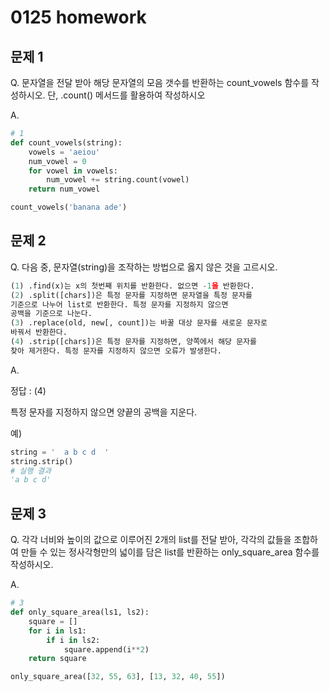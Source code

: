 # 0125 homework

## 문제 1

Q. 문자열을 전달 받아 해당 문자열의 모음 갯수를 반환하는 count_vowels 함수를 작성하시오. 단, .count() 메서드를 활용하여 작성하시오

A. 

```python
# 1
def count_vowels(string):
    vowels = 'aeiou'
    num_vowel = 0
    for vowel in vowels:
        num_vowel += string.count(vowel)
    return num_vowel

count_vowels('banana ade')
```



## 문제 2

Q. 다음 중, 문자열(string)을 조작하는 방법으로 옳지 않은 것을 고르시오.

```python
(1) .find(x)는 x의 첫번째 위치를 반환한다. 없으면 -1을 반환한다.
(2) .split([chars])은 특정 문자를 지정하면 문자열을 특정 문자를
기준으로 나누어 list로 반환한다. 특정 문자를 지정하지 않으면
공백을 기준으로 나눈다.
(3) .replace(old, new[, count])는 바꿀 대상 문자를 새로운 문자로
바꿔서 반환한다.
(4) .strip([chars])은 특정 문자를 지정하면, 양쪽에서 해당 문자를
찾아 제거한다. 특정 문자를 지정하지 않으면 오류가 발생한다.
```

A. 

정답 : (4)

특정 문자를 지정하지 않으면 양끝의 공백을 지운다.

예)

```python
string = '  a b c d  '
string.strip()
# 실행 결과
'a b c d'
```



## 문제 3

Q. 각각 너비와 높이의 값으로 이루어진 2개의 list를 전달 받아, 각각의 값들을 조합하여 만들 수 있는 정사각형만의 넓이를 담은 list를 반환하는 only_square_area 함수를 작성하시오.

A. 

```python
# 3
def only_square_area(ls1, ls2):
    square = []
    for i in ls1:
        if i in ls2:
            square.append(i**2)
    return square

only_square_area([32, 55, 63], [13, 32, 40, 55])
```




